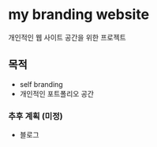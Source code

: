 # my branding website

개인적인 웹 사이트 공간을 위한 프로젝트

## 목적

- self branding
- 개인적인 포트폴리오 공간

### 추후 계획 (미정)

- 블로그
